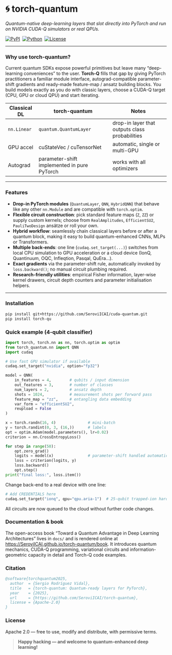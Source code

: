 # 🌀 torch-quantum

*Quantum-native deep-learning layers that slot directly into PyTorch and run on NVIDIA CUDA-Q simulators or real QPUs.*

[![PyPI](https://img.shields.io/pypi/v/torch-qu.svg?logo=pypi)](https://pypi.org/project/torch-qu/) [![Python](https://img.shields.io/pypi/pyversions/torch-qu.svg?logo=python)](https://pypi.org/project/torch-qu) [![License](https://img.shields.io/github/license/SeroviICAI/torch-quantum.svg)](LICENSE)

---

### Why use torch-quantum?  
Current quantum SDKs expose powerful primitives but leave many “deep-learning conveniences” to the user. **Torch-Q** fills that gap by giving PyTorch practitioners a familiar module interface, autograd-compatible parameter-shift gradients and ready-made feature-map / ansatz building blocks. You build models exactly as you do with classic layers, choose a CUDA-Q target (CPU, GPU or cloud QPU) and start iterating.

| Classical DL | torch-quantum | Notes |
|--------------|---------------|-------|
| `nn.Linear`  | `quantum.QuantumLayer` | drop-in layer that outputs class probabilities |
| GPU accel    | cuStateVec / cuTensorNet | automatic, single or multi-GPU |
| Autograd     | parameter-shift implemented in pure PyTorch | works with all optimizers |

---

### Features

* **Drop-in PyTorch modules** (`QuantumLayer`, `QNN`, `HybridQNN`) that behave like any other `nn.Module` and are compatible with `torch.optim`.
* **Flexible circuit construction**: pick standard feature maps (`Z`, `ZZ`) or supply custom kernels; choose from `RealAmplitudes`, `EfficientSU2`, `PauliTwoDesign` ansätze or roll your own.
* **Hybrid workflow**: seamlessly chain classical layers before or after a quantum block, making it easy to build quantum-enhanced CNNs, MLPs or Transformers.
* **Multiple back-ends**: one line (`cudaq.set_target(...)`) switches from local CPU simulation to GPU acceleration or a cloud device (IonQ, Quantinuum, OQC, Infleqtion, Pasqal, QuEra…).
* **Exact gradients** via the parameter-shift rule, automatically invoked by `loss.backward()`; no manual circuit plumbing required.
* **Research-friendly utilities**: empirical Fisher information, layer-wise kernel drawers, circuit depth counters and parameter initialisation helpers.

---

### Installation

```bash
pip install git+https://github.com/SeroviICAI/cuda-quantum.git
pip install torch-qu
```

### Quick example (4-qubit classifier)
```python
import torch, torch.nn as nn, torch.optim as optim
from torch_quantum.nn import QNN
import cudaq

# Use fast GPU simulator if available
cudaq.set_target("nvidia", option="fp32")

model = QNN(
    in_features = 4,        # qubits / input dimension
    out_features = 3,       # number of classes
    num_layers = 2,         # ansatz depth
    shots = 1024,           # measurement shots per forward pass
    feature_map = "zz",     # entangling data embedding
    var_form = "efficientSU2",
    reupload = False
)

x = torch.randn(16, 4)              # mini-batch
y = torch.randint(0, 3, (16,))      # labels
opt = optim.Adam(model.parameters(), lr=0.02)
criterion = nn.CrossEntropyLoss()

for step in range(50):
    opt.zero_grad()
    logits = model(x)               # parameter-shift handled automatically
    loss = criterion(logits, y)
    loss.backward()
    opt.step()
print("final loss:", loss.item())
```

Change back-end to a real device with one line:

```python
# Add CREDENTIALS here
cudaq.set_target("ionq", qpu="qpu.aria-1")  # 25-qubit trapped-ion hardware
```

All circuits are now queued to the cloud without further code changes.

### Documentation & book

The open-access book “Toward a Quantum Advantage in Deep Learning Architectures” lives in `docs/` and is rendered online at https://SeroviICAI.github.io/torch-quantum/book. It introduces quantum mechanics, CUDA-Q programming, variational circuits and information-geometric capacity in detail and Torch-Q code examples.

### Citation

```bibtex
@software{torchquantum2025,
  author  = {Sergio Rodríguez Vidal},
  title   = {torch-quantum: Quantum-ready layers for PyTorch},
  year    = {2025},
  url     = {https://github.com/SeroviICAI/torch-quantum},
  license = {Apache-2.0}
}
```

### License
Apache 2.0 — free to use, modify and distribute, with permissive terms.

> **Happy hacking — and welcome to quantum-enhanced deep learning!**
